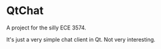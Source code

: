 QtChat
======
A project for the silly ECE 3574.

It's just a very simple chat client in Qt. Not very interesting.
